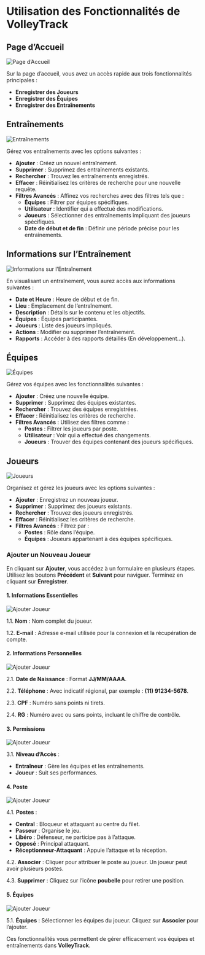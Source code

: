 # Utilisation des Fonctionnalités de VolleyTrack

## Page d’Accueil

![Page d’Accueil](./images/home.png)

Sur la page d’accueil, vous avez un accès rapide aux trois fonctionnalités principales :

- **Enregistrer des Joueurs**
- **Enregistrer des Équipes**
- **Enregistrer des Entraînements**

## Entraînements

![Entraînements](./images/trainings.png)

Gérez vos entraînements avec les options suivantes :

- **Ajouter** : Créez un nouvel entraînement.
- **Supprimer** : Supprimez des entraînements existants.
- **Rechercher** : Trouvez les entraînements enregistrés.
- **Effacer** : Réinitialisez les critères de recherche pour une nouvelle requête.
- **Filtres Avancés** : Affinez vos recherches avec des filtres tels que :
  - **Équipes** : Filtrer par équipes spécifiques.
  - **Utilisateur** : Identifier qui a effectué des modifications.
  - **Joueurs** : Sélectionner des entraînements impliquant des joueurs spécifiques.
  - **Date de début et de fin** : Définir une période précise pour les entraînements.

## Informations sur l’Entraînement

![Informations sur l’Entraînement](./images/trainings-list-presence.png)

En visualisant un entraînement, vous aurez accès aux informations suivantes :

- **Date et Heure** : Heure de début et de fin.
- **Lieu** : Emplacement de l’entraînement.
- **Description** : Détails sur le contenu et les objectifs.
- **Équipes** : Équipes participantes.
- **Joueurs** : Liste des joueurs impliqués.
- **Actions** : Modifier ou supprimer l’entraînement.
- **Rapports** : Accéder à des rapports détaillés (En développement...).

## Équipes

![Équipes](./images/teams.png)

Gérez vos équipes avec les fonctionnalités suivantes :

- **Ajouter** : Créez une nouvelle équipe.
- **Supprimer** : Supprimez des équipes existantes.
- **Rechercher** : Trouvez des équipes enregistrées.
- **Effacer** : Réinitialisez les critères de recherche.
- **Filtres Avancés** : Utilisez des filtres comme :
  - **Postes** : Filtrer les joueurs par poste.
  - **Utilisateur** : Voir qui a effectué des changements.
  - **Joueurs** : Trouver des équipes contenant des joueurs spécifiques.

## Joueurs

![Joueurs](./images/players.png)

Organisez et gérez les joueurs avec les options suivantes :

- **Ajouter** : Enregistrez un nouveau joueur.
- **Supprimer** : Supprimez des joueurs existants.
- **Rechercher** : Trouvez des joueurs enregistrés.
- **Effacer** : Réinitialisez les critères de recherche.
- **Filtres Avancés** : Filtrez par :
  - **Postes** : Rôle dans l’équipe.
  - **Équipes** : Joueurs appartenant à des équipes spécifiques.

### Ajouter un Nouveau Joueur

En cliquant sur **Ajouter**, vous accédez à un formulaire en plusieurs étapes. Utilisez les boutons **Précédent** et **Suivant** pour naviguer. Terminez en cliquant sur **Enregistrer**.

#### 1. Informations Essentielles

![Ajouter Joueur](./images/player-informations-1.png)

1.1. **Nom** : Nom complet du joueur.

1.2. **E-mail** : Adresse e-mail utilisée pour la connexion et la récupération de compte.

#### 2. Informations Personnelles

![Ajouter Joueur](./images/player-informations-2.png)

2.1. **Date de Naissance** : Format **JJ/MM/AAAA**.

2.2. **Téléphone** : Avec indicatif régional, par exemple : **(11) 91234-5678**.

2.3. **CPF** : Numéro sans points ni tirets.

2.4. **RG** : Numéro avec ou sans points, incluant le chiffre de contrôle.

#### 3. Permissions

![Ajouter Joueur](./images/player-permissions.png)

3.1. **Niveau d’Accès** :

- **Entraîneur** : Gère les équipes et les entraînements.
- **Joueur** : Suit ses performances.

#### 4. Poste

![Ajouter Joueur](./images/player-positions.png)

4.1. **Postes** :

- **Central** : Bloqueur et attaquant au centre du filet.
- **Passeur** : Organise le jeu.
- **Libéro** : Défenseur, ne participe pas à l’attaque.
- **Opposé** : Principal attaquant.
- **Réceptionneur-Attaquant** : Appuie l’attaque et la réception.

4.2. **Associer** : Cliquer pour attribuer le poste au joueur. Un joueur peut avoir plusieurs postes.

4.3. **Supprimer** : Cliquez sur l’icône **poubelle** pour retirer une position.

#### 5. Équipes

![Ajouter Joueur](./images/player-teams.png)

5.1. **Équipes** : Sélectionner les équipes du joueur. Cliquez sur **Associer** pour l’ajouter.

Ces fonctionnalités vous permettent de gérer efficacement vos équipes et entraînements dans **VolleyTrack**.

